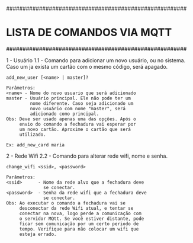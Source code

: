 #######################################################
#           LISTA DE COMANDOS VIA MQTT                #
#######################################################


1 - Usuário
    1.1 - Comando para adicionar um novo usuário, ou 
          no sistema. Caso um ja exista um cartão com
          o mesmo código, será apagado.
    
    add_new_user [<name> | master]?
    
    Parâmetros:
    <name> - Nome do novo usuario que será adicionado
    master - Usuário principal. Ele não pode ter um 
             nome diferente. Caso seja adicionado um
             novo usuário com nome "master", será 
             adicionado como principal.
    Obs: Deve ser usado apenas uma das opções. Após o 
         envio do comando a fechadura vai esperar por
         um novo cartão. Aproxime o cartão que será 
         utilizado. 
    
    Ex: add_new_card maria
    
2 - Rede Wifi
    2.2 - Comando para alterar rede wifi, nome e senha.
    
    change_wifi <ssid>, <password>
    
    Parâmetros:
    <ssid>      - Nome da rede alvo que a fechadura deve 
                  se conectar.
    <password>  - Senha da rede wifi que a fechadura deve
                  se conectar.
    Obs: Ao executar o comando a fechadura vai se 
         desconectar da rede Wifi atual, e tentar se 
         conectar na nova, logo perde a comunicação com 
         o servidor MQtt. Se você estiver distante, pode
         ficar sem comunicação por um certo periodo de 
         tempo. Verifique para não colocar um wifi que
         esteja errado.
